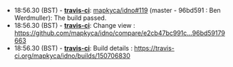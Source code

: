 * <a id="18:56.30">18:56.30 (BST)</a> - __[travis-ci](https://github.com/travis-ci)__: <a href="https://github.com/mapkyca/idno/issues/119">mapkyca/idno#119</a> (master - 96bd591 : Ben Werdmuller): The build passed.
* <a id="18:56.30">18:56.30 (BST)</a> - __[travis-ci](https://github.com/travis-ci)__: Change view : https://github.com/mapkyca/idno/compare/e2cb47bc991c...96bd59179663
* <a id="18:56.30">18:56.30 (BST)</a> - __[travis-ci](https://github.com/travis-ci)__: Build details : https://travis-ci.org/mapkyca/idno/builds/150706830
